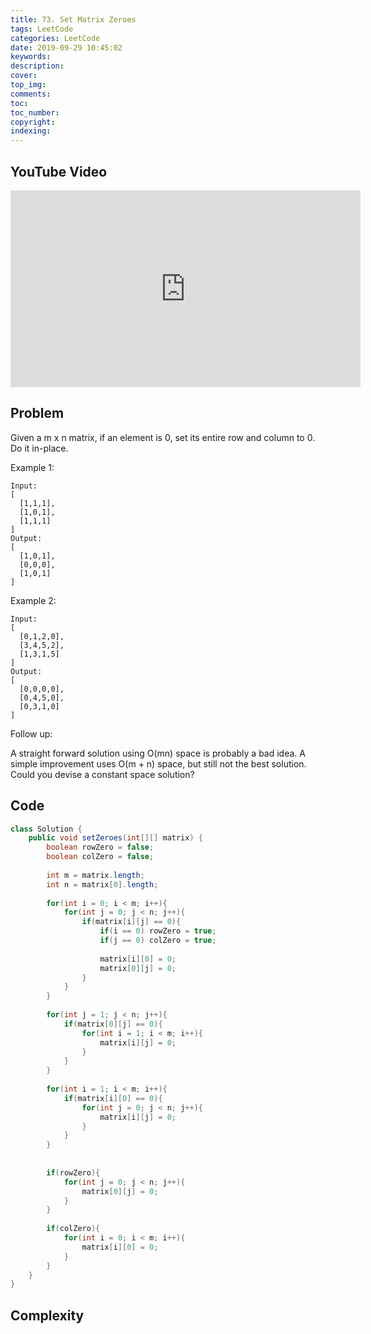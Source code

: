 ```yaml
---
title: 73. Set Matrix Zeroes
tags: LeetCode
categories: LeetCode
date: 2019-09-29 10:45:02
keywords:
description:
cover:
top_img:
comments:
toc:
toc_number:
copyright:
indexing:
---
```

## YouTube Video
<iframe width="560" height="315" src="https://www.youtube.com/embed/5LU0pv0-ZtI" frameborder="0" allow="accelerometer; autoplay; encrypted-media; gyroscope; picture-in-picture" allowfullscreen></iframe>

## Problem
Given a m x n matrix, if an element is 0, set its entire row and column to 0. Do it in-place.

Example 1:
```
Input: 
[
  [1,1,1],
  [1,0,1],
  [1,1,1]
]
Output: 
[
  [1,0,1],
  [0,0,0],
  [1,0,1]
]
```
Example 2:
```
Input: 
[
  [0,1,2,0],
  [3,4,5,2],
  [1,3,1,5]
]
Output: 
[
  [0,0,0,0],
  [0,4,5,0],
  [0,3,1,0]
]
```
Follow up:

A straight forward solution using O(mn) space is probably a bad idea.
A simple improvement uses O(m + n) space, but still not the best solution.
Could you devise a constant space solution?

## Code
```java
class Solution {
    public void setZeroes(int[][] matrix) {
        boolean rowZero = false;
        boolean colZero = false;
        
        int m = matrix.length;
        int n = matrix[0].length;
        
        for(int i = 0; i < m; i++){
            for(int j = 0; j < n; j++){
                if(matrix[i][j] == 0){
                    if(i == 0) rowZero = true;
                    if(j == 0) colZero = true;
                    
                    matrix[i][0] = 0;
                    matrix[0][j] = 0;
                }
            }
        }
        
        for(int j = 1; j < n; j++){
            if(matrix[0][j] == 0){
                for(int i = 1; i < m; i++){
                    matrix[i][j] = 0;
                }
            }
        }
        
        for(int i = 1; i < m; i++){
            if(matrix[i][0] == 0){
                for(int j = 0; j < n; j++){
                    matrix[i][j] = 0;
                }
            }
        }
        
        
        if(rowZero){
            for(int j = 0; j < n; j++){
                matrix[0][j] = 0;
            }
        }
        
        if(colZero){
            for(int i = 0; i < m; i++){
                matrix[i][0] = 0;
            }
        }
    }
}
```

## Complexity
